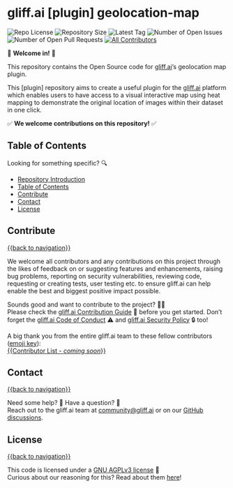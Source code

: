 # gliff.ai [plugin] geolocation-map

![Repo License](https://img.shields.io/github/license/gliff-ai/plugin_geolocation-map?color=0078FF&style=flat-square) ![Repository Size](https://img.shields.io/github/repo-size/gliff-ai/plugin_geolocation-map?style=flat-square&color=f2f2f2) ![Latest Tag](https://img.shields.io/github/v/tag/gliff-ai/plugin_geolocation-map?&label=latest%20tag&style=flat-square&color=f2f2f2) ![Number of Open Issues](https://img.shields.io/github/issues/gliff-ai/plugin_geolocation-map?style=flat-square&color=yellow) ![Number of Open Pull Requests](https://img.shields.io/github/issues-pr/gliff-ai/plugin_geolocation-map?style=flat-square&color=yellow) <!-- ALL-CONTRIBUTORS-BADGE:START - Do not remove or modify this section -->
[![All Contributors](https://img.shields.io/badge/contributors-0-yellow.svg?style=flat-square)](#contributors)
<!-- ALL-CONTRIBUTORS-BADGE:END -->

👋 **Welcome in!** 👋

This repository contains the Open Source code for [gliff.ai](https://gliff.ai)’s geolocation map plugin.

This [plugin] repository aims to create a useful plugin for the [gliff.ai](https://gliff.ai) platform which enables users to have access to a visual interactive map using heat mapping to demonstrate the original location of images within their dataset in one click. 

✅ **We welcome contributions on this repository!** ✅

## Table of Contents

Looking for something specific? 🔍

- [Repository Introduction](#gliffai-plugin-geolocation-map)
- [Table of Contents](#table-of-contents)
- [Contribute](#contribute)
- [Contact](#contact)
- [License](#license)

## Contribute

[{{back to navigation}}](#table-of-contents)

We welcome all contributors and any contributions on this project through the likes of feedback on or suggesting features and enhancements, raising bug problems, reporting on security vulnerabilities, reviewing code, requesting or creating tests, user testing etc. to ensure gliff.ai can help enable the best and biggest positive impact possible. 

Sounds good and want to contribute to the project? 🧑‍💻 \
Please check the [gliff.ai Contribution Guide]((https://github.com/gliff-ai/.github/blob/main/CONTRIBUTING.md)) 👋 before you get started. Don’t forget the [gliff.ai Code of Conduct]((https://github.com/gliff-ai/.github/blob/main/CODE_OF_CONDUCT.md)) ⚠️ and  [gliff.ai Security Policy]((https://github.com/gliff-ai/.github/blob/main/SECURITY.md)) 🔒 too!

A big thank you from the entire gliff.ai team to these fellow contributors ([emoji key](https://allcontributors.org/docs/en/emoji-key)): \
[{{Contributor List - _coming soon_}}](https://github.com/all-contributors/all-contributors)

## Contact

[{{back to navigation}}](#table-of-contents)

Need some help? 🤔 Have a question? 🧠 \
Reach out to the gliff.ai team at [community@gliff.ai](mailto:community@gliff.ai?subject=[GitHub]) or on our [GitHub discussions](https://github.com/gliff-ai/roadmap/discussions/landing).

## License

[{{back to navigation}}](#table-of-contents)

This code is licensed under a [GNU AGPLv3 license](https://github.com/gliff-ai/geolocation-map/blob/main/LICENSE) 📝 \
Curious about our reasoning for this? Read about them [here](https://gliff.ai/articles/open-source-license-gnu-agplv3/)!
